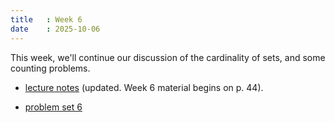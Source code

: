 ```yaml
---
title   : Week 6
date    : 2025-10-06
---
```


This week, we'll continue our discussion of the cardinality of sets,
and some counting problems.

- [lecture notes](/course-content/bridge-to-higher-math.pdf)  (updated. Week 6 material begins on p. 44).

- [problem set 6](/course-content/2025-10-13--ps-06.pdf) 
